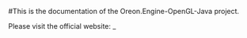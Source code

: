 #This is the documentation of the Oreon.Engine-OpenGL-Java project.

Please visit the official website: _
